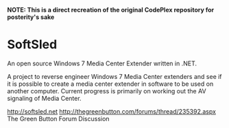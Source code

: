 **NOTE: This is a direct recreation of the original CodePlex repository for posterity's sake**

# SoftSled
An open source Windows 7 Media Center Extender written in .NET.

A project to reverse engineer Windows 7 Media Center extenders and see if it is possible to create a media center extender in software to be used on another computer.
Current progress is primarily on working out the AV signaling of Media Center.

http://softsled.net
http://thegreenbutton.com/forums/thread/235392.aspx The Green Button Forum Discussion
